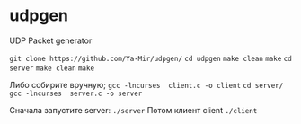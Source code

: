 # udpgen
UDP Packet generator

`git clone https://github.com/Ya-Mir/udpgen/`
`cd udpgen`
`make clean`
`make`
`cd server`
`make clean`
`make`

Либо собирите вручную;
 `gcc -lncurses  client.c -o client`
 `cd server/`
 `gcc -lncurses  server.c -o server`

Сначала запустите server:
`./server`
Потом клиент client
`./client`